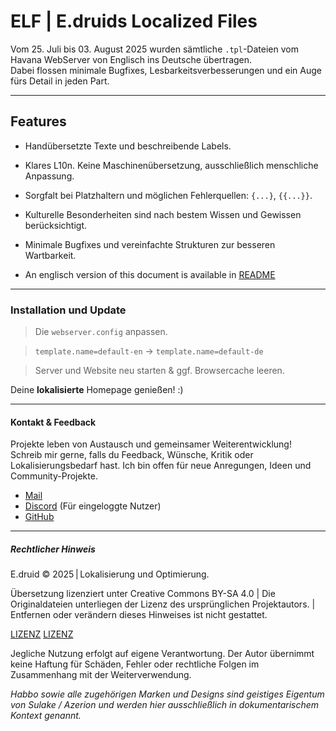 # ELF | E.druids Localized Files

Vom 25. Juli bis 03. August 2025 wurden sämtliche `.tpl`-Dateien vom Havana WebServer von Englisch ins Deutsche übertragen.  
Dabei flossen minimale Bugfixes, Lesbarkeitsverbesserungen und ein Auge fürs Detail in jeden Part.

---

## Features

- Handübersetzte Texte und beschreibende Labels.
- Klares L10n. Keine Maschinenübersetzung, ausschließlich menschliche Anpassung.
- Sorgfalt bei Platzhaltern und möglichen Fehlerquellen: `{...}`, `{{...}}`.
- Kulturelle Besonderheiten sind nach bestem Wissen und Gewissen berücksichtigt.
- Minimale Bugfixes und vereinfachte Strukturen zur besseren Wartbarkeit.

- An englisch version of this document is available in [README](README.md)

---

### Installation und Update

> Die `webserver.config` anpassen.

> `template.name=default-en` → `template.name=default-de`

> Server und Website neu starten & ggf. Browsercache leeren.

Deine **lokalisierte** Homepage genießen! :)

---

#### Kontakt & Feedback

Projekte leben von Austausch und gemeinsamer Weiterentwicklung!  
Schreib mir gerne, falls du Feedback, Wünsche, Kritik oder Lokalisierungsbedarf hast. Ich bin offen für neue Anregungen, Ideen und Community-Projekte.

- [Mail](mailto:Anoude@proton.me)  
- [Discord](https://discord.com/users/778407999592071179) (Für eingeloggte Nutzer)  
- [GitHub](https://github.com/E-druid)

---

##### Rechtlicher Hinweis

E.druid © 2025 | Lokalisierung und Optimierung.  

Übersetzung lizenziert unter Creative Commons BY-SA 4.0 | Die Originaldateien unterliegen der Lizenz des ursprünglichen Projektautors. | Entfernen oder verändern dieses Hinweises ist nicht gestattet.

[LIZENZ](LICENSE.md)
[LIZENZ](https://creativecommons.org/licenses/by-sa/4.0/deed.de)

Jegliche Nutzung erfolgt auf eigene Verantwortung. Der Autor übernimmt keine Haftung für Schäden, Fehler oder rechtliche Folgen im Zusammenhang mit der Weiterverwendung.



_Habbo sowie alle zugehörigen Marken und Designs sind geistiges Eigentum von Sulake / Azerion und werden hier ausschließlich in dokumentarischem Kontext genannt._
